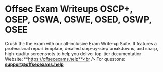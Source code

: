 # Offsec Exam Writeups OSCP+, OSEP, OSWA, OSWE, OSED, OSWP, OSEE
Crush the the exam with our all-inclusive Exam Write-up Suite. It features a professional report template, detailed step-by-step breakdowns, and sharp, high-quality screenshots to help you deliver top-tier documentation.<br />
Website: **https://offsecexams.help**<br />
For questions: **support@offsecexams.help**<br />
